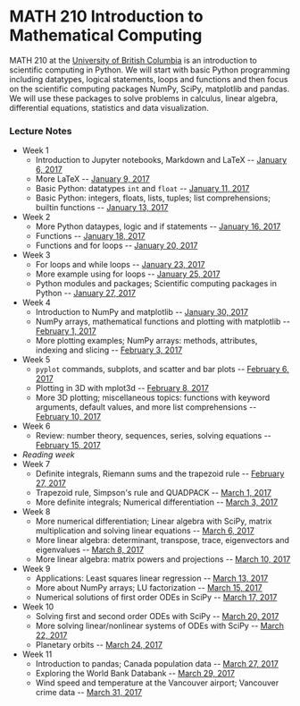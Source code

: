 # MATH 210 Introduction to Mathematical Computing

MATH 210 at the [University of British Columbia](http://www.math.ubc.ca) is an introduction to scientific computing in Python. We will start with basic Python programming including datatypes, logical statements, loops and functions and then focus on the scientific computing packages NumPy, SciPy, matplotlib and pandas. We will use these packages to solve problems in calculus, linear algebra, differential equations, statistics and data visualization.

### Lecture Notes

* Week 1
  * Introduction to Jupyter notebooks, Markdown and LaTeX -- [January 6, 2017](notes-week-01/notes-2017-01-06.ipynb)
  * More LaTeX -- [January 9, 2017](notes-week-01/notes-2017-01-09.ipynb)
  * Basic Python: datatypes `int` and `float` -- [January 11, 2017](notes-week-01/notes-2017-01-11.ipynb)
  * Basic Python: integers, floats, lists, tuples; list comprehensions; builtin functions -- [January 13, 2017](notes-week-01/notes-2017-01-13.ipynb)
* Week 2
  * More Python dataypes, logic and if statements -- [January 16, 2017](notes-week-02/notes-2017-01-16.ipynb)
  * Functions -- [January 18, 2017](notes-week-02/notes-2017-01-18.ipynb)
  * Functions and for loops -- [January 20, 2017](notes-week-02/notes-2017-01-20.ipynb)
* Week 3
  * For loops and while loops -- [January 23, 2017](notes-week-03/notes-2017-01-23.ipynb)
  * More example using for loops -- [January 25, 2017](notes-week-03/notes-2017-01-25.ipynb)
  * Python modules and packages; Scientific computing packages in Python -- [January 27, 2017](notes-week-03/notes-2017-01-27.ipynb)
* Week 4
  * Introduction to NumPy and matplotlib -- [January 30, 2017](notes-week-04/notes-2017-01-30.ipynb)
  * NumPy arrays, mathematical functions and plotting with matplotlib -- [February 1, 2017](notes-week-04/notes-2017-02-01.ipynb)
  * More plotting examples; NumPy arrays: methods, attributes, indexing and slicing -- [February 3, 2017](notes-week-04/notes-2017-02-03.ipynb)
* Week 5
  * `pyplot` commands, subplots, and scatter and bar plots -- [February 6, 2017](notes-week-05/notes-2017-02-06.ipynb)
  * Plotting in 3D with mplot3d -- [February 8, 2017](notes-week-05/notes-2017-02-08.ipynb)
  * More 3D plotting; miscellaneous topics: functions with keyword arguments, default values, and more list comprehensions -- [February 10, 2017](notes-week-05/notes-2017-02-10.ipynb)
* Week 6
  * Review: number theory, sequences, series, solving equations -- [February 15, 2017](notes-week-06/notes-2017-02-15.ipynb)
* *Reading week*
* Week 7
  * Definite integrals, Riemann sums and the trapezoid rule -- [February 27, 2017](notes-week-07/notes-2017-02-27.ipynb)
  * Trapezoid rule, Simpson's rule and QUADPACK -- [March 1, 2017](notes-week-07/notes-2017-03-01.ipynb)
  * More definite integrals; Numerical differentiation -- [March 3, 2017](notes-week-07/notes-2017-03-03.ipynb)
* Week 8
  * More numerical differentiation; Linear algebra with SciPy, matrix multiplication and solving linear equations -- [March 6, 2017](notes-week-08/notes-2017-03-06.ipynb)
  * More linear algebra: determinant, transpose, trace, eigenvectors and eigenvalues -- [March 8, 2017](notes-week-08/notes-2017-03-08.ipynb)
  * More linear algebra: matrix powers and projections -- [March 10, 2017](notes-week-08/notes-2017-03-10.ipynb)
* Week 9
  * Applications: Least squares linear regression -- [March 13, 2017](notes-week-09/notes-2017-03-13.ipynb)
  * More about NumPy arrays; LU factorization -- [March 15, 2017](notes-week-09/notes-2017-03-15.ipynb)
  * Numerical solutions of first order ODEs in SciPy -- [March 17, 2017](notes-week-09/notes-2017-03-17.ipynb)
* Week 10
  * Solving first and second order ODEs with SciPy -- [March 20, 2017](notes-week-10/notes-2017-03-20.ipynb)
  * More solving linear/nonlinear systems of ODEs with SciPy -- [March 22, 2017](notes-week-10/notes-2017-03-22.ipynb)
  * Planetary orbits -- [March 24, 2017](notes-week-10/notes-2017-03-24.ipynb)
* Week 11
  * Introduction to pandas; Canada population data -- [March 27, 2017](notes-week-11/notes-2017-03-27.ipynb)
  * Exploring the World Bank Databank -- [March 29, 2017](notes-week-11/notes-2017-03-29.ipynb)
  * Wind speed and temperature at the Vancouver airport; Vancouver crime data -- [March 31, 2017](notes-week-11/notes-2017-03-31.ipynb)